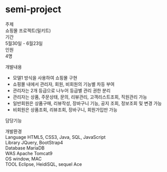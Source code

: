 # semi-project

주제  
쇼핑몰 프로젝트(밀키트)  
기간  
5월30일 - 6월23일  
인원  
4명  
  
개발내용  
- 모델1 방식을 사용하여 쇼핑몰 구현  
- 쇼핑몰 내에서 관리자, 회원, 비회원의 기능별 차등 부여  
- 관리자는 2개 등급으로 나누어 등급별 관리 권한 분리  
- 관리자는 상품, 주문상태, 문의, 리뷰관리, 고객리스트조회, 직원관리 가능  
- 일반회원은 상품구매, 리뷰작성, 장바구니 기능, 공지 조회, 정보조회 및 변경 가능  
- 비회원은 상품조회, 리뷰조회, 장바구니, 회원가입만 가능

담당기능  

개발환경  
Language HTML5, CSS3, Java, SQL, JavaScript  
Library JQuery, BootStrap4  
Database MariaDB  
WAS Apache Tomcat9  
OS window, MAC  
TOOL Eclipse, HeidiSQL, sequel Ace  

